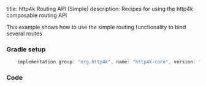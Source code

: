 title: http4k Routing API (Simple)
description: Recipes for using the http4k composable routing API

This example shows how to use the simple routing functionality to bind several routes

### Gradle setup

```groovy
    implementation group: "org.http4k", name: "http4k-core", version: "3.154.1"
```

### Code [<img class="octocat"/>](https://github.com/http4k/http4k/blob/master/src/docs/cookbook/simple_routing/example.kt)
<script src="https://gist-it.appspot.com/https://github.com/http4k/http4k/blob/master/src/docs/cookbook/simple_routing/example.kt"></script>

